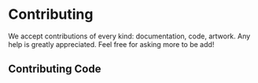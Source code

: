 # Contributing

We accept contributions of every kind: documentation, code, artwork. Any help is greatly
appreciated. 
Feel free for asking more to be add!


## Contributing Code

